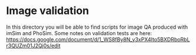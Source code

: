 # Image validation

In this directory you will be able to find scripts for image QA produced with imSim
and PhoSim. Some notes on validation tests are here: https://docs.google.com/document/d/1_WS8fBy8N_y3xPX4Ito5BXDRboRbLr3QUZm01J2Qj0s/edit


